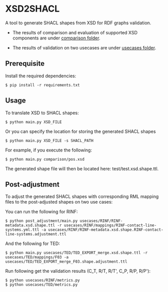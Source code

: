 # XSD2SHACL

A tool to generate SHACL shapes from XSD for RDF graphs validation. 

- The results of comparison and evaluation of supported XSD components are under [comparison folder](https://github.com/dtai-kg/XSD2SHACL/tree/main/comparison).

- The results of validation on two usecases are under [usecases folder](https://github.com/dtai-kg/XSD2SHACL/tree/main/usecases). 

## Prerequisite

Install the required dependencies:

```
$ pip install -r requirements.txt
```

## Usage

To translate XSD to SHACL shapes:

```
$ python main.py XSD_FILE
```

Or you can specify the location for storing the generated SHACL shapes

```
$ python main.py XSD_FILE -s SHACL_PATH
```

For example, if you execute the following:

```
$ python main.py comparison/pos.xsd
```

The generated shape file will then be located here: test/test.xsd.shape.ttl. 


## Post-adjustment

To adjust the generated SHACL shapes with corresponding RML mapping files to the post-adjusted shapes on two use cases:

You can run the following for RINF:

```
$ python post_adjustment/main.py usecases/RINF/RINF-metadata.xsd.shape.ttl -r usecases/RINF/mappings/RINF-contact-line-systems.yml.ttl -a usecases/RINF/RINF-metadata.xsd.shape.RINF-contact-line-systems.adjustment.ttl
```

And the following for TED:

```
$ python main.py usecases/TED/TED_EXPORT_merge.xsd.shape.ttl -r usecases/TED/mappings/F03 -a usecases/TED/TED_EXPORT_merge_F03.shape.adjustment.ttl
```

Run following get the validation results (C_T, R/T, R/T', C_P, R/P, R/P'):

```
$ python usecases/RINF/metrics.py
$ python usecases/TED/metrics.py
```
